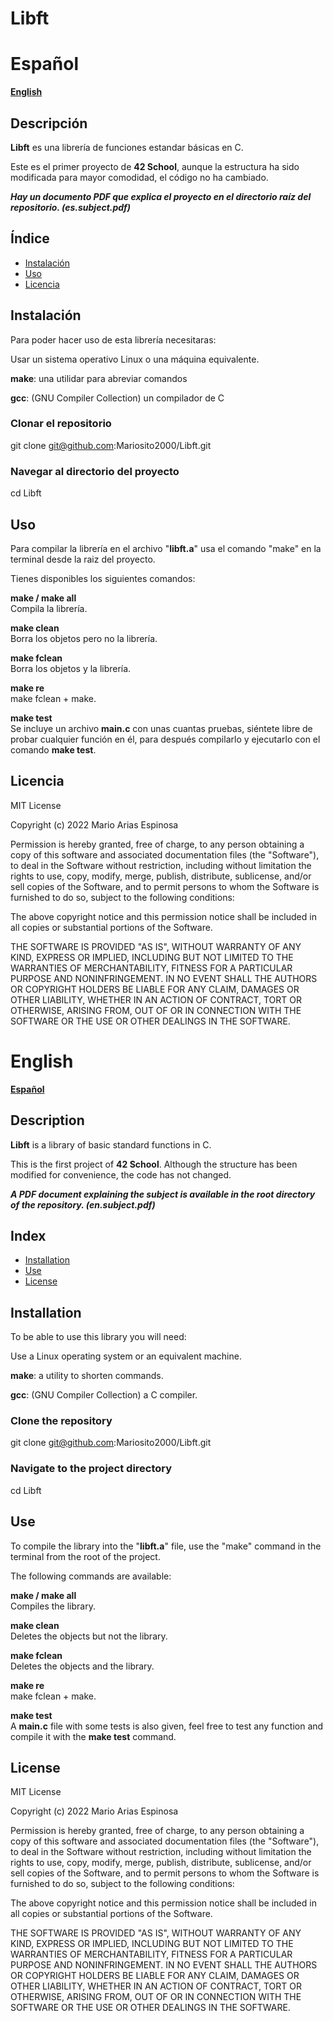 # Libft

# Español

[**English**](#English)

## Descripción
**Libft** es una librería de funciones estandar básicas en C.

Este es el primer proyecto de **42 School**, aunque la estructura ha sido modificada para mayor comodidad, el código no ha cambiado.

***Hay un documento PDF que explica el proyecto en el directorio raíz del repositorio. (es.subject.pdf)***

## Índice
- [Instalación](#instalación)
- [Uso](#uso)
- [Licencia](#licencia)

## Instalación
Para poder hacer uso de esta librería necesitaras:

Usar un sistema operativo Linux o una máquina equivalente.

**make**: una utilidar para abreviar comandos

**gcc**: (GNU Compiler Collection) un compilador de C

### Clonar el repositorio
git clone git@github.com:Mariosito2000/Libft.git

### Navegar al directorio del proyecto
cd Libft

## Uso
Para compilar la librería en el archivo "**libft.a**" usa el comando "make" en la terminal desde la raiz del proyecto.

Tienes disponibles los siguientes comandos:

**make / make all**  
Compila la librería.

**make clean**  
Borra los objetos pero no la librería.

**make fclean**  
Borra los objetos y la librería.

**make re**  
make fclean + make.

**make test**  
Se incluye un archivo **main.c** con unas cuantas pruebas, siéntete libre de probar cualquier función en él, para después compilarlo y ejecutarlo con el comando **make test**.

## Licencia
MIT License

Copyright (c) 2022 Mario Arias Espinosa

Permission is hereby granted, free of charge, to any person obtaining a copy
of this software and associated documentation files (the "Software"), to deal
in the Software without restriction, including without limitation the rights
to use, copy, modify, merge, publish, distribute, sublicense, and/or sell
copies of the Software, and to permit persons to whom the Software is
furnished to do so, subject to the following conditions:

The above copyright notice and this permission notice shall be included in all
copies or substantial portions of the Software.

THE SOFTWARE IS PROVIDED "AS IS", WITHOUT WARRANTY OF ANY KIND, EXPRESS OR
IMPLIED, INCLUDING BUT NOT LIMITED TO THE WARRANTIES OF MERCHANTABILITY,
FITNESS FOR A PARTICULAR PURPOSE AND NONINFRINGEMENT. IN NO EVENT SHALL THE
AUTHORS OR COPYRIGHT HOLDERS BE LIABLE FOR ANY CLAIM, DAMAGES OR OTHER
LIABILITY, WHETHER IN AN ACTION OF CONTRACT, TORT OR OTHERWISE, ARISING FROM,
OUT OF OR IN CONNECTION WITH THE SOFTWARE OR THE USE OR OTHER DEALINGS IN THE
SOFTWARE.

# English

[**Español**](#Español)

## Description
**Libft** is a library of basic standard functions in C.

This is the first project of **42 School**. Although the structure has been modified for convenience, the code has not changed.

***A PDF document explaining the subject is available in the root directory of the repository. (en.subject.pdf)***

## Index
- [Installation](#installation)
- [Use](#use)
- [License](#license)

## Installation
To be able to use this library you will need:

Use a Linux operating system or an equivalent machine.

**make**: a utility to shorten commands.

**gcc**: (GNU Compiler Collection) a C compiler.

### Clone the repository
git clone git@github.com:Mariosito2000/Libft.git

### Navigate to the project directory
cd Libft

## Use
To compile the library into the "**libft.a**" file, use the "make" command in the terminal from the root of the project.

The following commands are available:

**make / make all**  
Compiles the library.

**make clean**  
Deletes the objects but not the library.

**make fclean**  
Deletes the objects and the library.

**make re**  
make fclean + make.

**make test**  
A **main.c** file with some tests is also given, feel free to test any function and compile it with the **make test** command.

## License
MIT License

Copyright (c) 2022 Mario Arias Espinosa

Permission is hereby granted, free of charge, to any person obtaining a copy
of this software and associated documentation files (the "Software"), to deal
in the Software without restriction, including without limitation the rights
to use, copy, modify, merge, publish, distribute, sublicense, and/or sell
copies of the Software, and to permit persons to whom the Software is
furnished to do so, subject to the following conditions:

The above copyright notice and this permission notice shall be included in all
copies or substantial portions of the Software.

THE SOFTWARE IS PROVIDED "AS IS", WITHOUT WARRANTY OF ANY KIND, EXPRESS OR
IMPLIED, INCLUDING BUT NOT LIMITED TO THE WARRANTIES OF MERCHANTABILITY,
FITNESS FOR A PARTICULAR PURPOSE AND NONINFRINGEMENT. IN NO EVENT SHALL THE
AUTHORS OR COPYRIGHT HOLDERS BE LIABLE FOR ANY CLAIM, DAMAGES OR OTHER
LIABILITY, WHETHER IN AN ACTION OF CONTRACT, TORT OR OTHERWISE, ARISING FROM,
OUT OF OR IN CONNECTION WITH THE SOFTWARE OR THE USE OR OTHER DEALINGS IN THE
SOFTWARE.